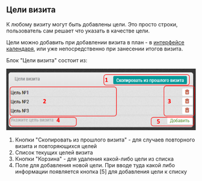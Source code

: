 ## Цели визита

К любому визиту могут быть добавлены цели.
Это просто строки, пользователь сам решает что указать в качестве цели.

Цели можно добавить при добавлении визита в план - в [интерфейсе календаря](rep-add-target.md), или уже непосредственно при занесении итогов визита.


Блок "Цели визита" состоит из:

![](../images/rep-visits-target.png)

  1. Кнопки "Скопировать из прошлого визита" - для случаев повторного визита и повторяющихся целей
  2. Список текущих целей визита
  3. Кнопки "Корзина" - для удаления какой-либо цели из списка
  4. Поле для добавления новой цели. При вводе туда какой либо информации появляется кнопка [5] для добавления цели к списку
